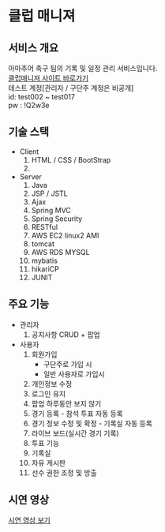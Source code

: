 # 클럽 매니져

## 서비스 개요
아마추어 축구 팀의 기록 및 일정 관리 서비스입니다.   
[클럽매니져 사이트 바로가기](http://13.209.65.197:8080)   
테스트 계정[관리자 / 구단주 계정은 비공개]   
id:  test002 ~ test017   
pw : !Q2w3e   
   
   
## 기술 스택
* Client
  1. HTML / CSS / BootStrap
  2.
* Server
  1. Java
  2. JSP / JSTL
  3. Ajax
  4. Spring MVC
  5. Spring Security
  6. RESTful
  7. AWS EC2 linux2 AMI
  8. tomcat
  9. AWS RDS MYSQL
  10. mybatis
  11. hikariCP
  12. JUNIT

## 주요 기능
* 관리자
  1. 공지사항 CRUD + 팝업
* 사용자
  1. 회원가입
       * 구단주로 가입 시
       * 일반 사용자로 가입시
  2. 개인정보 수정
  3. 로그인 유지
  4. 팝업 하루동안 보지 않기
  5. 경기 등록 - 참석 투표 자동 등록
  6. 경기 정보 수정 및 확정 - 기록실 자동 등록
  7. 라이브 보드(실시간 경기 기록)
  8. 투표 기능
  9. 기록실
  10. 자유 게시판
  11. 선수 권한 조정 및 방출

## 시연 영상
[시연 영상 보기](https://youtu.be/WD2y9MGiw4w)


